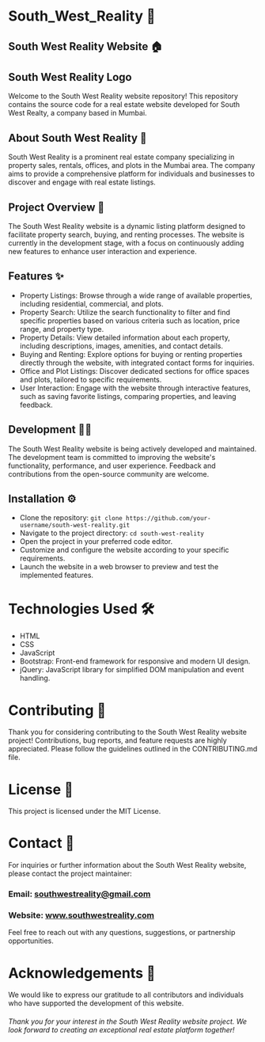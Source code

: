 
# South_West_Reality 🏢

## South West Reality Website 🏠

## South West Reality Logo

Welcome to the South West Reality website repository! This repository contains the source code for a real estate website developed for South West Realty, a company based in Mumbai.

## About South West Reality 📄

South West Reality is a prominent real estate company specializing in property sales, rentals, offices, and plots in the Mumbai area. The company aims to provide a comprehensive platform for individuals and businesses to discover and engage with real estate listings.

## Project Overview 🚀

The South West Reality website is a dynamic listing platform designed to facilitate property search, buying, and renting processes. The website is currently in the development stage, with a focus on continuously adding new features to enhance user interaction and experience.

## Features ✨

- Property Listings: Browse through a wide range of available properties, including residential, commercial, and plots.
- Property Search: Utilize the search functionality to filter and find specific properties based on various criteria such as location, price range, and property type.
- Property Details: View detailed information about each property, including descriptions, images, amenities, and contact details.
- Buying and Renting: Explore options for buying or renting properties directly through the website, with integrated contact forms for inquiries.
- Office and Plot Listings: Discover dedicated sections for office spaces and plots, tailored to specific requirements.
- User Interaction: Engage with the website through interactive features, such as saving favorite listings, comparing properties, and leaving feedback.

## Development 👩‍💻

The South West Reality website is being actively developed and maintained. The development team is committed to improving the website's functionality, performance, and user experience. Feedback and contributions from the open-source community are welcome.

## Installation ⚙️

- Clone the repository:
```git clone https://github.com/your-username/south-west-reality.git```
- Navigate to the project directory:
```cd south-west-reality```
- Open the project in your preferred code editor.
- Customize and configure the website according to your specific requirements.
- Launch the website in a web browser to preview and test the implemented features.

# Technologies Used 🛠️

- HTML
- CSS
- JavaScript
- Bootstrap: Front-end framework for responsive and modern UI design.
- jQuery: JavaScript library for simplified DOM manipulation and event handling.

# Contributing 🤝

Thank you for considering contributing to the South West Reality website project! Contributions, bug reports, and feature requests are highly appreciated. Please follow the guidelines outlined in the CONTRIBUTING.md file.

# License 📝
This project is licensed under the MIT License.

# Contact 📧
For inquiries or further information about the South West Reality website, please contact the project maintainer:

### Email: southwestreality@gmail.com
### Website: www.southwestreality.com
Feel free to reach out with any questions, suggestions, or partnership opportunities.

# Acknowledgements 🙏
We would like to express our gratitude to all contributors and individuals who have supported the development of this website.

###### Thank you for your interest in the South West Reality website project. We look forward to creating an exceptional real estate platform together!
